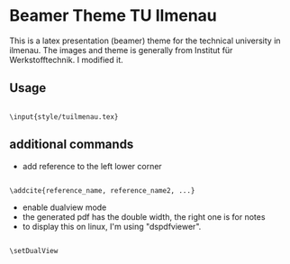# Beamer Theme TU Ilmenau
This is a latex presentation (beamer) theme for the technical university in ilmenau.
The images and theme is generally from Institut für Werkstofftechnik. I modified it. 

## Usage
<code>
\input{style/tuilmenau.tex}
</code>

## additional commands

* add reference to the left lower corner

<code latex>
\addcite{reference_name, reference_name2, ...}
</code>

* enable dualview mode
* the generated pdf has the double width, the right one is for notes
* to display this on linux, I'm using "dspdfviewer".

<code latex>
\setDualView
</code>


